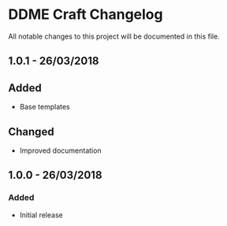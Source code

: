 # DDME Craft Changelog
All notable changes to this project will be documented in this file.

## 1.0.1 - 26/03/2018

## Added
- Base templates

## Changed
- Improved documentation

## 1.0.0 - 26/03/2018

### Added
- Initial release
